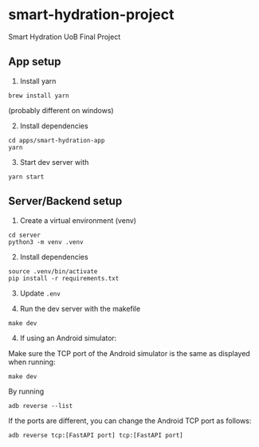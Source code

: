 # smart-hydration-project
Smart Hydration UoB Final Project

## App setup

1. Install yarn

```
brew install yarn
```

(probably different on windows)

2. Install dependencies

```
cd apps/smart-hydration-app
yarn
```

3. Start dev server with

```
yarn start
```


## Server/Backend setup

1. Create a virtual environment (venv)

```
cd server
python3 -m venv .venv
```

2. Install dependencies

```
source .venv/bin/activate
pip install -r requirements.txt
```

3. Update `.env`


3. Run the dev server with the makefile

```
make dev
```
4. If using an Android simulator:

Make sure the TCP port of the Android simulator is the same as displayed when running:
```
make dev
```
By running
```
adb reverse --list
```
If the ports are different, you can change the Android TCP port as follows:
```
adb reverse tcp:[FastAPI port] tcp:[FastAPI port]
```
